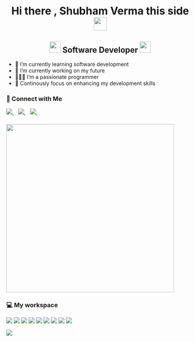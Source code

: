 <!-- ### Hi there 👋https://media.giphy.com/media/hvRJCLFzcasrR4ia7z/giphy.gif  -->


<!-- **Poseidon-SV/Poseidon-SV** is a ✨ _special_ ✨ repository because its `README.md` (this file) appears on your GitHub profile. -->

<!-- Here are some ideas to get you started:
 -->
<!-- - 🔭 I’m currently working on my future
- 🌱 I’m currently learning coding
- 🤔 I’m looking for help with Google
- 💬 Ask me about anything
- 📫 How to reach me: 20shubh01@gmail.com -->
<h1 align="center">Hi there , Shubham Verma this side <img src="https://media.giphy.com/media/eNotYhz6gsoNBUzsUa/giphy.gif" width="35px"></h1>

<h2 align="center"><img src="https://media.giphy.com/media/QssGEmpkyEOhBCb7e1/giphy.gif" width="30px"> Software Developer <img src="https://media.giphy.com/media/WFZvB7VIXBgiz3oDXE/giphy.gif" width="30px"></h2>
<!-- https://media.giphy.com/media/WFZvB7VIXBgiz3oDXE/giphy.gif  Laptop code-->
<!-- https://media.giphy.com/media/QssGEmpkyEOhBCb7e1/giphy.gif  </> -->
<!-- https://media.giphy.com/media/u1WhXLjwgcXpHJBMRM/giphy.gif  Code Lapy swap-->
<!-- https://media.giphy.com/media/hS42TuYYnANLFR9IRQ/giphy.gif  ERROR 404--> 

- 🌱 I’m currently learning software development
- 🔭 I’m currently working on my future
- 👨🏽‍💻 I’m a passionate programmer
- 💪 Continously focus on enhancing my development skills

<h3>🔗 Connect with Me</h3>
<a href="https://www.linkedin.com/in/shubham-verma-72b52a217">
    <img src="https://img.shields.io/badge/linkedin-%230077B5.svg?&style=for-the-badge&logo=linkedin&logoColor=white" />
  </a>&nbsp;&nbsp;
<a href="https://discord.gg/HGu6GmDkV3">
    <img src="https://img.shields.io/badge/discord-%237289DA.svg?style=for-the-badge&logo=discord&logoColor=white" />
  </a>&nbsp;&nbsp;
<a href="https://instagram.com/20shubh01?utm_medium=copy_link">
    <img src="https://img.shields.io/badge/instagram-%23E4405F.svg?style=for-the-badge&logo=Instagram&logoColor=white" />
  </a>&nbsp;&nbsp;
<!-- <a href="https://www.linkedin.com/in/shubham-verma-72b52a217">
<img height="32" width="32" src="https://image.flaticon.com/icons/png/512/174/174857.png" />
</a> -->



<h3>
  <a href="#"><img src="https://github-readme-stats.vercel.app/api?username=Poseidon-SV&show_icons=true&count_private=true&theme=dark" width="450"></a>
</h3>


<h3>💻 My workspace</h3>

<!-- ![](https://img.shields.io/badge/Frontend-React-informational?style=flat&logo=react&logoColor=white&color=6aa6f8) ![](https://img.shields.io/badge/Backend-NodeJS-informational?style=flat&logo=Node.js&logoColor=white&color=6aa6f8) ![](https://img.shields.io/badge/framework-Express-informational?style=flat&logo=express&logoColor=white&color=6aa6f8) ![](https://img.shields.io/badge/DB-Firebase-informational?style=flat&logo=Firebase&logoColor=white&color=6aa6f8) ![](https://img.shields.io/static/v1?logo=html5&label=Markup&message=HTML5&color=6aa6f8&logoColor=white) ![](https://img.shields.io/static/v1?logo=css3&label=Styling&message=CSS3&color=6aa6f8&logoColor=white) ![](https://img.shields.io/static/v1?logo=sass&label=CSS%20Pre-Processor&message=SASS&color=6aa6f8&logoColor=white) ![](https://img.shields.io/badge/Language-JavaScript-informational?style=flat&logo=javascript&logoColor=white&color=6aa6f8)  -->
![](https://img.shields.io/badge/Language-Python-informational?style=flat&logo=python&logoColor=white&color=3670A0) ![](https://img.shields.io/static/v1?logo=html5&label=Markup&message=HTML5&color=FFA500&logoColor=white) ![](https://img.shields.io/static/v1?logo=css3&label=Styling&message=CSS&color=6aa6f8&logoColor=white) ![](https://img.shields.io/badge/Language-C++-informational?style=flat&logo=c&logoColor=white&color=0047AB) ![](https://img.shields.io/badge/Editor-VS_Code-informational?style=flat&logo=visual-studio-code&logoColor=white&color=5C2D91) ![](https://img.shields.io/badge/Editor-PyCharm-informational?style=flat&logo=pycharm&logoColor=white&color=008000) ![](https://img.shields.io/badge/OS-Window-informational?style=flat&logo=windows&logoColor=white&color=0078D6) ![](https://img.shields.io/badge/Framework-Flask-informational?style=flat&logo=flask&logoColor=white&color=000000) ![](https://img.shields.io/badge/Developer-PyGame-informational?style=flat&logo=nintendo-switch&logoColor=white&color=32CD32)
<!-- <img align="left" src='https://github-readme-stats.vercel.app/api?username=Poseidon-SV&show_icons=true&theme=radical&count_private=true'/> -->

<img align="left" src='https://github-readme-stats.vercel.app/api/top-langs/?username=Poseidon-SV&hide=tex%2B%2B,tex&layout=compact&theme=dark'/>
